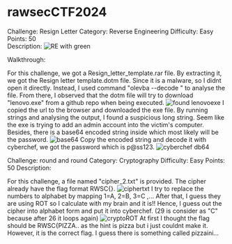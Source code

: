 # rawsecCTF2024

Challenge: Resign Letter
Category: Reverse Engineering
Difficulty: Easy
Points: 50  
Description:
![RE with green](https://github.com/Cheese-Of-Truth/rawsecCTF2024/assets/145131434/0e43de75-419d-4f34-869a-a47b0c16242d)

Walkthrough:

For this challenge, we got a Resign_letter_template.rar file. By extracting it, we got the Resign letter template.dotm file. Since it is a malware, so I didnt open it directly.
Instead, I used command "olevba <file> --decode " to analyse the file. From there, I observed that the dotm file will try to download "lenovo.exe" from a github repo when being executed.
![found lenovoexe](https://github.com/Cheese-Of-Truth/rawsecCTF2024/assets/145131434/83aa6143-671c-46dc-9f77-30a57ed6726f)
I copied the url to the browser and downloaded the exe file. By running strings <filename> and analysing the output, I found a suspicious long string.
Seem like the exe is trying to add an admin account into the victim's computer. Besides, there is a base64 encoded string inside which most likely will be the password.
![base64](https://github.com/Cheese-Of-Truth/rawsecCTF2024/assets/145131434/5712d365-f12a-44d2-a7fa-7905aafb9d28)
Copy the encoded string and decode it with cyberchef, we got the password which is p@ss123.
![cyberchef db64](https://github.com/Cheese-Of-Truth/rawsecCTF2024/assets/145131434/8f65d707-3b10-4cdb-9072-c682389c7ab6)


Challenge: round and round
Category: Cryptography
Difficulty: Easy
Points: 50
Description:

For this challenge, a file named "cipher_2.txt" is provided. The cipher already have the flag format RWSC{}.
![ciphertxt](https://github.com/Cheese-Of-Truth/rawsecCTF2024/assets/145131434/94a16c48-b829-4901-aea2-6f8405265552)
I try to replace the numbers to alphabet by mapping 1=A, 2=B, 3=C ,...
After that, I guess they are using ROT so I calculate with my brain and it is!!
Hence, I guess out the cipher into alphabet form and put it into cyberchef. (29 is consider as "C" because after 26 it loops again)
![cryptoROT](https://github.com/Cheese-Of-Truth/rawsecCTF2024/assets/145131434/808de724-c51e-474f-8fc4-40da5897940b)
At first I thought the flag should be RWSC{PIZZA.. as the hint is pizza but i just couldnt make it. However, it is the correct flag. I guess there is something called pizzaini...
